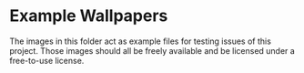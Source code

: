 # Example Wallpapers
The images in this folder act as example files for testing issues of this project.
Those images should all be freely available and be licensed under a free-to-use license.
